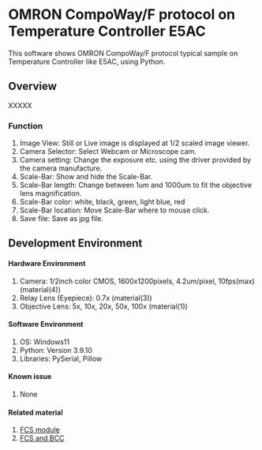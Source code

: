 # OMRON CompoWay/F protocol on Temperature Controller E5AC
This software shows OMRON CompoWay/F protocol typical sample on Temperature Controller like E5AC, using Python.
## Overview
XXXXX
### Function
1. Image View: Still or Live image is displayed at 1/2 scaled image viewer.
2. Camera Selector: Select Webcam or Microscope cam.
3. Camera setting: Change the exposure etc. using the driver provided by the camera manufacture.
4. Scale-Bar: Show and hide the Scale-Bar.
5. Scale-Bar length: Change between 1um and 1000um to fit the objective lens magnification.
6. Scale-Bar color: white, black, green, light blue, red
7. Scale-Bar location: Move Scale-Bar where to mouse click.
8. Save file: Save as jpg file.

## Development Environment
#### Hardware Environment
  1. Camera: 1/2inch color CMOS,   1600x1200pixels,  4.2um/pixel,  10fps(max) (material(4))
  2. Relay Lens (Eyepiece): 0.7x (material(3))
  3. Objective Lens: 5x, 10x, 20x, 50x, 100x (material(1))
#### Software Environment
  1. OS: Windows11
  2. Python: Version 3.9.10
  3. Libraries: PySerial, Pillow
#### Known issue
  1. None
#### Related material
  1. [FCS module](https://github.com/TurBoss/TurBoHostLink)
  2. [FCS and BCC](https://github.com/TurBoss/TurBoHostLink)

